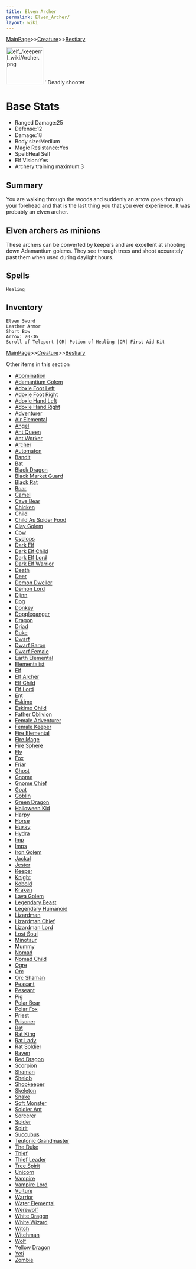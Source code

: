 ```yaml
---
title: Elven Archer
permalink: Elven_Archer/
layout: wiki
---
```


[MainPage](/keeperrl_wiki/ "wikilink")>>[Creature](/keeperrl_wiki/Creature_Guide "wikilink")>>[Bestiary](/keeperrl_wiki/Bestiary "wikilink")

<img src="elf_/keeperrl_wiki/Archer.png" title="fig:elf_/keeperrl_wiki/Archer.png" alt="elf_/keeperrl_wiki/Archer.png" width="100" />
''Deadly shooter

Base Stats
==========

-   Ranged Damage:25
-   Defense:12
-   Damage:18
-   Body size:Medium
-   Magic Resistance:Yes
-   Spell:Heal Self
-   Elf Vision:Yes
-   Archery training maximum:3

Summary
-------

You are walking through the woods and suddenly an arrow goes through
your forehead and that is the last thing you that you ever experience.
It was probably an elven archer.

Elven archers as minions
------------------------

These archers can be converted by keepers and are excellent at shooting
down Adamantium golems. They see through trees and shoot accurately past
them when used during daylight hours.

Spells
------

`Healing`

Inventory
---------

`Elven Sword`  
`Leather Armor`  
`Short Bow`  
`Arrow: 20-36`  
`Scroll of Teleport |OR| Potion of Healing |OR| First Aid Kit`

[MainPage](/keeperrl_wiki/ "wikilink")>>[Creature](/keeperrl_wiki/Creature_Guide "wikilink")>>[Bestiary](/keeperrl_wiki/Bestiary "wikilink")

Other items in this section
-    [Abomination](/keeperrl_wiki/Abomination "wikilink")
-    [Adamantium Golem](/keeperrl_wiki/Adamantium_Golem "wikilink")
-    [Adoxie Foot Left](/keeperrl_wiki/Adoxie_Foot_Left "wikilink")
-    [Adoxie Foot Right](/keeperrl_wiki/Adoxie_Foot_Right "wikilink")
-    [Adoxie Hand Left](/keeperrl_wiki/Adoxie_Hand_Left "wikilink")
-    [Adoxie Hand Right](/keeperrl_wiki/Adoxie_Hand_Right "wikilink")
-    [Adventurer](/keeperrl_wiki/Adventurer "wikilink")
-    [Air Elemental](/keeperrl_wiki/Air_Elemental "wikilink")
-    [Angel](/keeperrl_wiki/Angel "wikilink")
-    [Ant Queen](/keeperrl_wiki/Ant_Queen "wikilink")
-    [Ant Worker](/keeperrl_wiki/Ant_Worker "wikilink")
-    [Archer](/keeperrl_wiki/Archer "wikilink")
-    [Automaton](/keeperrl_wiki/Automaton "wikilink")
-    [Bandit](/keeperrl_wiki/Bandit "wikilink")
-    [Bat](/keeperrl_wiki/Bat "wikilink")
-    [Black Dragon](/keeperrl_wiki/Black_Dragon "wikilink")
-    [Black Market Guard](/keeperrl_wiki/Black_Market_Guard "wikilink")
-    [Black Rat](/keeperrl_wiki/Black_Rat "wikilink")
-    [Boar](/keeperrl_wiki/Boar "wikilink")
-    [Camel](/keeperrl_wiki/Camel "wikilink")
-    [Cave Bear](/keeperrl_wiki/Cave_Bear "wikilink")
-    [Chicken](/keeperrl_wiki/Chicken "wikilink")
-    [Child](/keeperrl_wiki/Child "wikilink")
-    [Child As Spider Food](/keeperrl_wiki/Child_As_Spider_Food "wikilink")
-    [Clay Golem](/keeperrl_wiki/Clay_Golem "wikilink")
-    [Cow](/keeperrl_wiki/Cow "wikilink")
-    [Cyclops](/keeperrl_wiki/Cyclops "wikilink")
-    [Dark Elf](/keeperrl_wiki/Dark_Elf "wikilink")
-    [Dark Elf Child](/keeperrl_wiki/Dark_Elf_Child "wikilink")
-    [Dark Elf Lord](/keeperrl_wiki/Dark_Elf_Lord "wikilink")
-    [Dark Elf Warrior](/keeperrl_wiki/Dark_Elf_Warrior "wikilink")
-    [Death](/keeperrl_wiki/Death "wikilink")
-    [Deer](/keeperrl_wiki/Deer "wikilink")
-    [Demon Dweller](/keeperrl_wiki/Demon_Dweller "wikilink")
-    [Demon Lord](/keeperrl_wiki/Demon_Lord "wikilink")
-    [Djinn](/keeperrl_wiki/Djinn "wikilink")
-    [Dog](/keeperrl_wiki/Dog "wikilink")
-    [Donkey](/keeperrl_wiki/Donkey "wikilink")
-    [Doppleganger](/keeperrl_wiki/Doppleganger "wikilink")
-    [Dragon](/keeperrl_wiki/Dragon "wikilink")
-    [Driad](/keeperrl_wiki/Driad "wikilink")
-    [Duke](/keeperrl_wiki/Duke "wikilink")
-    [Dwarf](/keeperrl_wiki/Dwarf "wikilink")
-    [Dwarf Baron](/keeperrl_wiki/Dwarf_Baron "wikilink")
-    [Dwarf Female](/keeperrl_wiki/Dwarf_Female "wikilink")
-    [Earth Elemental](/keeperrl_wiki/Earth_Elemental "wikilink")
-    [Elementalist](/keeperrl_wiki/Elementalist "wikilink")
-    [Elf](/keeperrl_wiki/Elf "wikilink")
-    [Elf Archer](/keeperrl_wiki/Elf_Archer "wikilink")
-    [Elf Child](/keeperrl_wiki/Elf_Child "wikilink")
-    [Elf Lord](/keeperrl_wiki/Elf_Lord "wikilink")
-    [Ent](/keeperrl_wiki/Ent "wikilink")
-    [Eskimo](/keeperrl_wiki/Eskimo "wikilink")
-    [Eskimo Child](/keeperrl_wiki/Eskimo_Child "wikilink")
-    [Father Oblivion](/keeperrl_wiki/Father_Oblivion "wikilink")
-    [Female Adventurer](/keeperrl_wiki/Female_Adventurer "wikilink")
-    [Female Keeper](/keeperrl_wiki/Female_Keeper "wikilink")
-    [Fire Elemental](/keeperrl_wiki/Fire_Elemental "wikilink")
-    [Fire Mage](/keeperrl_wiki/Fire_Mage "wikilink")
-    [Fire Sphere](/keeperrl_wiki/Fire_Sphere "wikilink")
-    [Fly](/keeperrl_wiki/Fly "wikilink")
-    [Fox](/keeperrl_wiki/Fox "wikilink")
-    [Friar](/keeperrl_wiki/Friar "wikilink")
-    [Ghost](/keeperrl_wiki/Ghost "wikilink")
-    [Gnome](/keeperrl_wiki/Gnome "wikilink")
-    [Gnome Chief](/keeperrl_wiki/Gnome_Chief "wikilink")
-    [Goat](/keeperrl_wiki/Goat "wikilink")
-    [Goblin](/keeperrl_wiki/Goblin "wikilink")
-    [Green Dragon](/keeperrl_wiki/Green_Dragon "wikilink")
-    [Halloween Kid](/keeperrl_wiki/Halloween_Kid "wikilink")
-    [Harpy](/keeperrl_wiki/Harpy "wikilink")
-    [Horse](/keeperrl_wiki/Horse "wikilink")
-    [Husky](/keeperrl_wiki/Husky "wikilink")
-    [Hydra](/keeperrl_wiki/Hydra "wikilink")
-    [Imp](/keeperrl_wiki/Imp "wikilink")
-    [Imps](/keeperrl_wiki/Imps "wikilink")
-    [Iron Golem](/keeperrl_wiki/Iron_Golem "wikilink")
-    [Jackal](/keeperrl_wiki/Jackal "wikilink")
-    [Jester](/keeperrl_wiki/Jester "wikilink")
-    [Keeper](/keeperrl_wiki/Keeper "wikilink")
-    [Knight](/keeperrl_wiki/Knight "wikilink")
-    [Kobold](/keeperrl_wiki/Kobold "wikilink")
-    [Kraken](/keeperrl_wiki/Kraken "wikilink")
-    [Lava Golem](/keeperrl_wiki/Lava_Golem "wikilink")
-    [Legendary Beast](/keeperrl_wiki/Legendary_Beast "wikilink")
-    [Legendary Humanoid](/keeperrl_wiki/Legendary_Humanoid "wikilink")
-    [Lizardman](/keeperrl_wiki/Lizardman "wikilink")
-    [Lizardman Chief](/keeperrl_wiki/Lizardman_Chief "wikilink")
-    [Lizardman Lord](/keeperrl_wiki/Lizardman_Lord "wikilink")
-    [Lost Soul](/keeperrl_wiki/Lost_Soul "wikilink")
-    [Minotaur](/keeperrl_wiki/Minotaur "wikilink")
-    [Mummy](/keeperrl_wiki/Mummy "wikilink")
-    [Nomad](/keeperrl_wiki/Nomad "wikilink")
-    [Nomad Child](/keeperrl_wiki/Nomad_Child "wikilink")
-    [Ogre](/keeperrl_wiki/Ogre "wikilink")
-    [Orc](/keeperrl_wiki/Orc "wikilink")
-    [Orc Shaman](/keeperrl_wiki/Orc_Shaman "wikilink")
-    [Peasant](/keeperrl_wiki/Peasant "wikilink")
-    [Peseant](/keeperrl_wiki/Peseant "wikilink")
-    [Pig](/keeperrl_wiki/Pig "wikilink")
-    [Polar Bear](/keeperrl_wiki/Polar_Bear "wikilink")
-    [Polar Fox](/keeperrl_wiki/Polar_Fox "wikilink")
-    [Priest](/keeperrl_wiki/Priest "wikilink")
-    [Prisoner](/keeperrl_wiki/Prisoner "wikilink")
-    [Rat](/keeperrl_wiki/Rat "wikilink")
-    [Rat King](/keeperrl_wiki/Rat_King "wikilink")
-    [Rat Lady](/keeperrl_wiki/Rat_Lady "wikilink")
-    [Rat Soldier](/keeperrl_wiki/Rat_Soldier "wikilink")
-    [Raven](/keeperrl_wiki/Raven "wikilink")
-    [Red Dragon](/keeperrl_wiki/Red_Dragon "wikilink")
-    [Scorpion](/keeperrl_wiki/Scorpion "wikilink")
-    [Shaman](/keeperrl_wiki/Shaman "wikilink")
-    [Shelob](/keeperrl_wiki/Shelob "wikilink")
-    [Shopkeeper](/keeperrl_wiki/Shopkeeper "wikilink")
-    [Skeleton](/keeperrl_wiki/Skeleton "wikilink")
-    [Snake](/keeperrl_wiki/Snake "wikilink")
-    [Soft Monster](/keeperrl_wiki/Soft_Monster "wikilink")
-    [Soldier Ant](/keeperrl_wiki/Soldier_Ant "wikilink")
-    [Sorcerer](/keeperrl_wiki/Sorcerer "wikilink")
-    [Spider](/keeperrl_wiki/Spider "wikilink")
-    [Spirit](/keeperrl_wiki/Spirit "wikilink")
-    [Succubus](/keeperrl_wiki/Succubus "wikilink")
-    [Teutonic Grandmaster](/keeperrl_wiki/Teutonic_Grandmaster "wikilink")
-    [The Duke](/keeperrl_wiki/The_Duke "wikilink")
-    [Thief](/keeperrl_wiki/Thief "wikilink")
-    [Thief Leader](/keeperrl_wiki/Thief_Leader "wikilink")
-    [Tree Spirit](/keeperrl_wiki/Tree_Spirit "wikilink")
-    [Unicorn](/keeperrl_wiki/Unicorn "wikilink")
-    [Vampire](/keeperrl_wiki/Vampire "wikilink")
-    [Vampire Lord](/keeperrl_wiki/Vampire_Lord "wikilink")
-    [Vulture](/keeperrl_wiki/Vulture "wikilink")
-    [Warrior](/keeperrl_wiki/Warrior "wikilink")
-    [Water Elemental](/keeperrl_wiki/Water_Elemental "wikilink")
-    [Werewolf](/keeperrl_wiki/Werewolf "wikilink")
-    [White Dragon](/keeperrl_wiki/White_Dragon "wikilink")
-    [White Wizard](/keeperrl_wiki/White_Wizard "wikilink")
-    [Witch](/keeperrl_wiki/Witch "wikilink")
-    [Witchman](/keeperrl_wiki/Witchman "wikilink")
-    [Wolf](/keeperrl_wiki/Wolf "wikilink")
-    [Yellow Dragon](/keeperrl_wiki/Yellow_Dragon "wikilink")
-    [Yeti](/keeperrl_wiki/Yeti "wikilink")
-    [Zombie](/keeperrl_wiki/Zombie "wikilink")
